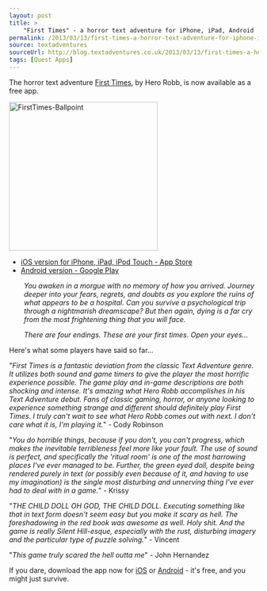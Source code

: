 ```yaml
---
layout: post
title: >
    "First Times" - a horror text adventure for iPhone, iPad, Android
permalink: /2013/03/13/first-times-a-horror-text-adventure-for-iphone-ipad-android/
source: textadventures
sourceUrl: http://blog.textadventures.co.uk/2013/03/13/first-times-a-horror-text-adventure-for-iphone-ipad-android/
tags: [Quest Apps]
---
```

The horror text adventure <a href="http://www.textadventures.co.uk/review/511/">First Times</a>, by Hero Robb, is now available as a free app.

<a href="/images/2013/textadventuresblog.files.wordpress.com-2013-03-firsttimes-ballpoint.jpg"><img class="alignright size-medium wp-image-2071" alt="FirstTimes-Ballpoint" src="/images/2013/textadventuresblog.files.wordpress.com-2013-03-firsttimes-ballpoint.jpg?w=300" width="300" height="300" /></a>

<ul>
	<li><a href="http://itunes.apple.com/app/id609611434">iOS version for iPhone, iPad, iPod Touch - App Store</a></li>
	<li><a href="https://play.google.com/store/apps/details?id=uk.co.textadventures.android.firsttimes">Android version - Google Play</a></li>
</ul>

<p style="padding-left:30px;"><em>You awaken in a morgue with no memory of how you arrived. Journey deeper into your fears, regrets, and doubts as you explore the ruins of what appears to be a hospital. Can you survive a psychological trip through a nightmarish dreamscape? But then again, dying is a far cry from the most frightening thing that you will face.</em></p>
<p style="padding-left:30px;"><em>There are four endings. These are your first times. Open your eyes...</em></p>

Here's what some players have said so far...

"<em>First Times is a fantastic deviation from the classic Text Adventure genre. It utilizes both sound and game timers to give the player the most horrific experience possible. The game play and in-game descriptions are both shocking and intense. It's amazing what Hero Robb accomplishes in his Text Adventure debut. Fans of classic gaming, horror, or anyone looking to experience something strange and different should definitely play First Times. I truly can't wait to see what Hero Robb comes out with next. I don't care what it is, I'm playing it.</em>" - Cody Robinson

"<em>You do horrible things, because if you don't, you can't progress, which makes the inevitable terribleness feel more like your fault. The use of sound is perfect, and specifically the 'ritual room' is one of the most harrowing places I've ever managed to be. Further, the green eyed doll, despite being rendered purely in text (or possibly even because of it, and having to use my imagination) is the single most disturbing and unnerving thing I've ever had to deal with in a game.</em>" - Krissy

"<em>THE CHILD DOLL OH GOD, THE CHILD DOLL. Executing something like that in text form doesn't seem easy but you make it scary as hell. The foreshadowing in the red book was awesome as well. Holy shit. And the game is really Silent Hill-esque, especially with the rust, disturbing imagery and the particular type of puzzle solving.</em>" - Vincent

"<em>This game truly scared the hell outta me</em>" - John Hernandez

If you dare, download the app now for <a href="http://itunes.apple.com/app/id609611434">iOS</a> or <a href="https://play.google.com/store/apps/details?id=uk.co.textadventures.android.firsttimes">Android</a> - it's free, and you might just survive.